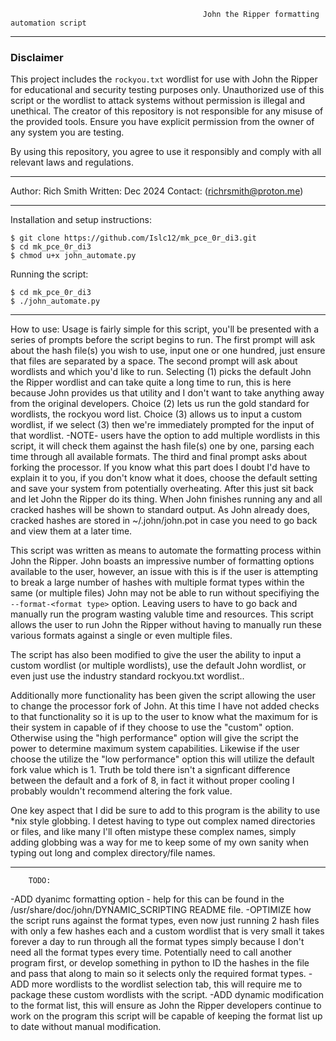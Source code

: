                                                John the Ripper formatting automation script

-------------------------------------------------------------------------------------------------------------------------------------------

### Disclaimer

This project includes the `rockyou.txt` wordlist for use with John the Ripper for educational and security testing purposes only.
Unauthorized use of this script or the wordlist to attack systems without permission is illegal and unethical. The creator of this
repository is not responsible for any misuse of the provided tools. Ensure you have explicit permission from the owner of any system you
are testing.

By using this repository, you agree to use it responsibly and comply with all relevant laws and regulations.

-------------------------------------------------------------------------------------------------------------------------------------------

Author: Rich Smith 
Written: Dec 2024
Contact: (richrsmith@proton.me)

-------------------------------------------------------------------------------------------------------------------------------------------

Installation and setup instructions:
```
$ git clone https://github.com/Islc12/mk_pce_0r_di3.git
$ cd mk_pce_0r_di3
$ chmod u+x john_automate.py
```

Running the script:
```
$ cd mk_pce_0r_di3
$ ./john_automate.py
```

-------------------------------------------------------------------------------------------------------------------------------------------

How to use:
Usage is fairly simple for this script, you'll be presented with a series of prompts before the script begins to run. The first prompt will
ask about the hash file(s) you wish to use, input one or one hundred, just ensure that files are separated by a space. The second prompt
will ask about wordlists and which you'd like to run. Selecting (1) picks the default John the Ripper wordlist and can take quite a long
time to run, this is here because John provides us that utility and I don't want to take anything away from the original developers. Choice
(2) lets us run the gold standard for wordlists, the rockyou word list. Choice (3) allows us to input a custom wordlist, if we select (3)
then we're immediately prompted for the input of that wordlist. -NOTE- users have the option to add multiple wordlists in this script, it
will check them against the hash file(s) one by one, parsing each time through all available formats. The third and final prompt asks about
forking the processor. If you know what this part does I doubt I'd have to explain it to you, if you don't know what it does, choose the
default setting and save your system from potentially overheating. After this just sit back and let John the Ripper do its thing. When John
finishes running any and all cracked hashes will be shown to standard output. As John already does, cracked hashes are stored in
~/.john/john.pot in case you need to go back and view them at a later time.

This script was written as means to automate the formatting process within John the Ripper. John boasts an impressive number of 
formatting options available to the user, however, an issue with this is if the user is attempting to break a large number of hashes
with multiple format types within the same (or multiple files) John may not be able to run without specifiying the `--format-<format type>`
option. Leaving users to have to go back and manually run the program wasting valuble time and resources. This script allows the user
to run John the Ripper without having to manually run these various formats against a single or even multiple files. 

The script has also been modified to give the user the ability to input a custom wordlist (or multiple wordlists), use the default 
John wordlist, or even just use the industry standard rockyou.txt wordlist.. 

Additionally more functionality has been given the script allowing the user to change the processor fork of John. 
At this time I have not added checks to that functionality so it is up to the user to know what the maximum for is their 
system in capable of if they choose to use the "custom" option. Otherwise using the "high performance" option will give the script the
power to determine maximum system capabilities. Likewise if the user choose the utilize the "low performance" option this will utilize the
default fork value which is 1. Truth be told there isn't a signficant difference between the default and a fork of 8, in fact it without
proper cooling I probably wouldn't recommend altering the fork value. 

One key aspect that I did be sure to add to this program is the ability to use \*nix style globbing. I detest having to type out complex
named directories or files, and like many I'll often mistype these complex names, simply adding globbing was a way for me to keep some
of my own sanity when typing out long and complex directory/file names.

-------------------------------------------------------------------------------------------------------------------------------------------

        TODO:
-ADD dyanimc formatting option - help for this can be found in the /usr/share/doc/john/DYNAMIC\_SCRIPTING README file.
-OPTIMIZE how the script runs against the format types, even now just running 2 hash files with only a few hashes each and
    a custom wordlist that is very small it takes forever a day to run through all the format types simply because I don't need
    all the format types every time. Potentially need to call another program first, or develop something in python to ID the
    hashes in the file and pass that along to main so it selects only the required format types.
-ADD more wordlists to the wordlist selection tab, this will require me to package these custom wordlists with the script.
-ADD dynamic modification to the format list, this will ensure as John the Ripper developers continue to work on the program this 
    script will be capable of keeping the format list up to date without manual modification.
